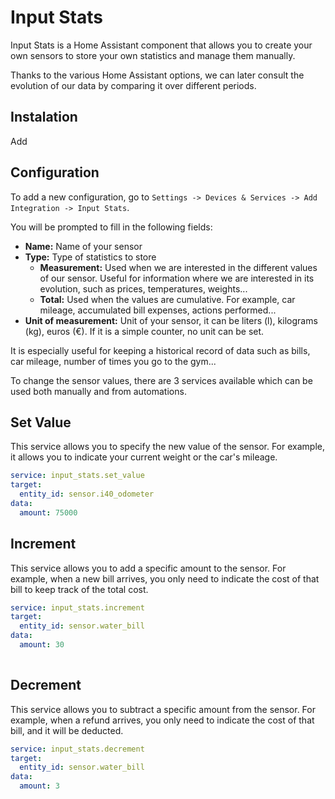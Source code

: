 # Input Stats

Input Stats is a Home Assistant component that allows you to create your own sensors to store your own statistics and manage them manually.

Thanks to the various Home Assistant options, we can later consult the evolution of our data by comparing it over different periods.


## Instalation

Add 

## Configuration

To add a new configuration, go to `Settings -> Devices & Services -> Add Integration -> Input Stats`.

You will be prompted to fill in the following fields:

- **Name:** Name of your sensor
- **Type:** Type of statistics to store
  - **Measurement:** Used when we are interested in the different values of our sensor. Useful for information where we are interested in its evolution, such as prices, temperatures, weights...
  - **Total:** Used when the values are cumulative. For example, car mileage, accumulated bill expenses, actions performed...
- **Unit of measurement:** Unit of your sensor, it can be liters (l), kilograms (kg), euros (€). If it is a simple counter, no unit can be set.

It is especially useful for keeping a historical record of data such as bills, car mileage, number of times you go to the gym...

To change the sensor values, there are 3 services available which can be used both manually and from automations.

## Set Value
This service allows you to specify the new value of the sensor. For example, it allows you to indicate your current weight or the car's mileage.

```yaml
service: input_stats.set_value
target:
  entity_id: sensor.i40_odometer
data:
  amount: 75000
```

## Increment
This service allows you to add a specific amount to the sensor. For example, when a new bill arrives, you only need to indicate the cost of that bill to keep track of the total cost.

```yaml
service: input_stats.increment
target:
  entity_id: sensor.water_bill
data:
  amount: 30
  
```

## Decrement
This service allows you to subtract a specific amount from the sensor. For example, when a refund arrives, you only need to indicate the cost of that bill, and it will be deducted.

```yaml
service: input_stats.decrement
target:
  entity_id: sensor.water_bill
data:
  amount: 3
```